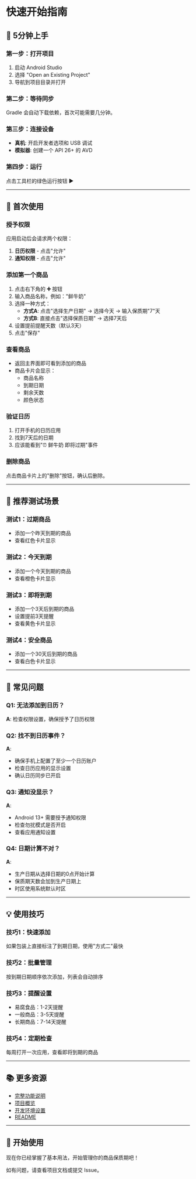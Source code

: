 # 快速开始指南

## 🚀 5分钟上手

### 第一步：打开项目

1. 启动 Android Studio
2. 选择 "Open an Existing Project"
3. 导航到项目目录并打开

### 第二步：等待同步

Gradle 会自动下载依赖，首次可能需要几分钟。

### 第三步：连接设备

- **真机**: 开启开发者选项和 USB 调试
- **模拟器**: 创建一个 API 26+ 的 AVD

### 第四步：运行

点击工具栏的绿色运行按钮 ▶️

---

## 📱 首次使用

### 授予权限

应用启动后会请求两个权限：

1. **日历权限** - 点击"允许"
2. **通知权限** - 点击"允许"

### 添加第一个商品

1. 点击右下角的 **➕** 按钮
2. 输入商品名称，例如："鲜牛奶"
3. 选择一种方式：
   - **方式A**: 点击"选择生产日期" → 选择今天 → 输入保质期"7"天
   - **方式B**: 直接点击"选择保质日期" → 选择7天后
4. 设置提前提醒天数（默认3天）
5. 点击"保存"

### 查看商品

- 返回主界面即可看到添加的商品
- 商品卡片会显示：
  - 商品名称
  - 到期日期
  - 剩余天数
  - 颜色状态

### 验证日历

1. 打开手机的日历应用
2. 找到7天后的日期
3. 应该能看到"⏰ 鲜牛奶 即将过期"事件

### 删除商品

点击商品卡片上的"删除"按钮，确认后删除。

---

## 🎯 推荐测试场景

### 测试1：过期商品
- 添加一个昨天到期的商品
- 查看红色卡片显示

### 测试2：今天到期
- 添加一个今天到期的商品
- 查看橙色卡片显示

### 测试3：即将到期
- 添加一个3天后到期的商品
- 设置提前3天提醒
- 查看黄色卡片显示

### 测试4：安全商品
- 添加一个30天后到期的商品
- 查看白色卡片显示

---

## 🔧 常见问题

### Q1: 无法添加到日历？
**A**: 检查权限设置，确保授予了日历权限

### Q2: 找不到日历事件？
**A**: 
- 确保手机上配置了至少一个日历账户
- 检查日历应用的显示设置
- 确认日历同步已开启

### Q3: 通知没显示？
**A**: 
- Android 13+ 需要授予通知权限
- 检查勿扰模式是否开启
- 查看应用通知设置

### Q4: 日期计算不对？
**A**: 
- 生产日期从选择日期的0点开始计算
- 保质期天数会加到生产日期上
- 时区使用系统默认时区

---

## 💡 使用技巧

### 技巧1：快速添加
如果包装上直接标注了到期日期，使用"方式二"最快

### 技巧2：批量管理
按到期日期顺序依次添加，列表会自动排序

### 技巧3：提醒设置
- 易腐食品：1-2天提醒
- 一般商品：3-5天提醒
- 长期商品：7-14天提醒

### 技巧4：定期检查
每周打开一次应用，查看即将到期的商品

---

## 📚 更多资源

- [完整功能说明](FEATURES.md)
- [项目概览](PROJECT_OVERVIEW.md)
- [开发环境设置](SETUP.md)
- [README](README.md)

---

## 🎉 开始使用

现在你已经掌握了基本用法，开始管理你的商品保质期吧！

如有问题，请查看项目文档或提交 Issue。
